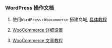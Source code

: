 ### WordPress 操作文档

1. 使用`WordPress`+`Woocommerce` 搭建商城, [具体教程](https://www.jiustore.com/woocommerce-101-install/)

2. [WooCommerce 详细设置](https://woowz.weixiaoduo.com/tutorials/woocommerce-101)

3. [WooCommerce 文章教程](https://www.wordpresshy.com/9939)
